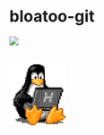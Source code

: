 # bloatoo-git
![](https://komarev.com/ghpvc/?username=bloatoo-git&color=lightgrey)

<br>

<div id="header">
  <img src="https://github.com/bloatoo-git/bloatoo-git/blob/main/tux.gif" width=100 align=center/>
</div>
